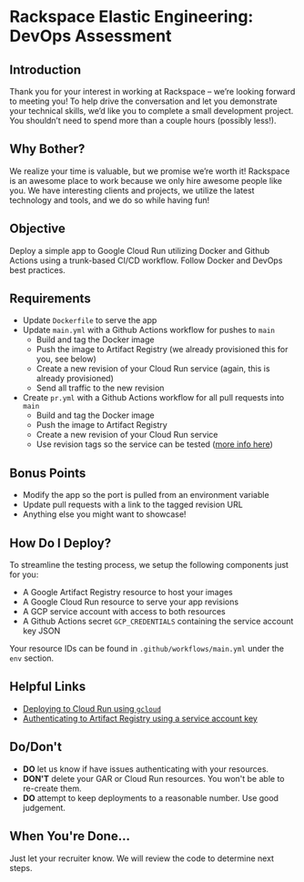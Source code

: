 # Rackspace Elastic Engineering: DevOps Assessment

## Introduction

Thank you for your interest in working at Rackspace – we’re looking forward to meeting you! To help drive the conversation and let you demonstrate your technical skills, we’d like you to complete a small development project. You shouldn’t need to spend more than a couple hours (possibly less!).

## Why Bother?

We realize your time is valuable, but we promise we’re worth it! Rackspace is an awesome place to work because we only hire awesome people like you. We have interesting clients and projects, we utilize the latest technology and tools, and we do so while having fun!

## Objective

Deploy a simple app to Google Cloud Run utilizing Docker and Github Actions using a trunk-based CI/CD workflow. Follow Docker and DevOps best practices.

## Requirements

* Update `Dockerfile` to serve the app
* Update `main.yml` with a Github Actions workflow for pushes to `main`
  * Build and tag the Docker image
  * Push the image to Artifact Registry (we already provisioned this for you, see below)
  * Create a new revision of your Cloud Run service (again, this is already provisioned)
  * Send all traffic to the new revision
* Create `pr.yml` with a Github Actions workflow for all pull requests into `main`
  * Build and tag the Docker image
  * Push the image to Artifact Registry
  * Create a new revision of your Cloud Run service
  * Use revision tags so the service can be tested ([more info here](https://cloud.google.com/run/docs/rollouts-rollbacks-traffic-migration#tags))

## Bonus Points

* Modify the app so the port is pulled from an environment variable
* Update pull requests with a link to the tagged revision URL
* Anything else you might want to showcase!

## How Do I Deploy?

To streamline the testing process, we setup the following components just for you:

* A Google Artifact Registry resource to host your images
* A Google Cloud Run resource to serve your app revisions
* A GCP service account with access to both resources
* A Github Actions secret `GCP_CREDENTIALS` containing the service account key JSON

Your resource IDs can be found in `.github/workflows/main.yml` under the `env` section.

## Helpful Links

* [Deploying to Cloud Run using `gcloud`](https://cloud.google.com/sdk/gcloud/reference/run/deploy)
* [Authenticating to Artifact Registry using a service account key](https://cloud.google.com/artifact-registry/docs/docker/authentication#json-key)

## Do/Don't

* **DO** let us know if have issues authenticating with your resources.
* **DON'T** delete your GAR or Cloud Run resources. You won't be able to re-create them.
* **DO** attempt to keep deployments to a reasonable number. Use good judgement.

## When You're Done...

Just let your recruiter know. We will review the code to determine next steps.
